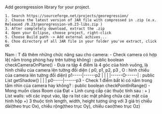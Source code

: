 Add georegression library for your project.

	1. Search https://sourceforge.net/projects/georegression/
	2. Choose the latest version of JAR file with compressed in .zip (e.x. Released /0.23/georegression-v0.23-libs.zip )
	3. After completely download, extract the .zip
	4. Open your Eclipse, choose project, right-click
	5. Choose Build path -> Add external achives...
	6. Choo directory of all JAR file in your folder you've extract, click OK
Nam : T đã thêm những chức năng sau cho camera:
	- Check camera có hợp lệ( nằm trong phòng hay trên tường không) : public boolean checkCameraOnPlane()
	- Đưa ra tập 4 điểm là 4 góc của hình vuông, là hình chiếu của camera lên tường đối diện ( p0, p1, p2, p3 , O : hình chiếu của camera lên tường đối diện)
		p1-----|------p2
		|      |      |
		|------O------|                   : public List<Point> getShadow()
		|      |      |
		p0-----|------p3
	- Check 1 điểm bất kì có nằm trong tầm nhìn của camera hay không? : public boolean checkPointInRange()
	- Mong muốn class Room của Đạt + Linh cung cấp các thuộc tính sau :
		+ ) List<Plane> walls: với các input vào, lập ra list các mặt phẳng chứa các mặt của hình hộp
		+) 3 thuộc tính length, width, height tương ứng với 3 giá trị chiều dài(theo trục Ox), chiều rộng(theo trục Oy), chiều cao(theo trục Oz)
